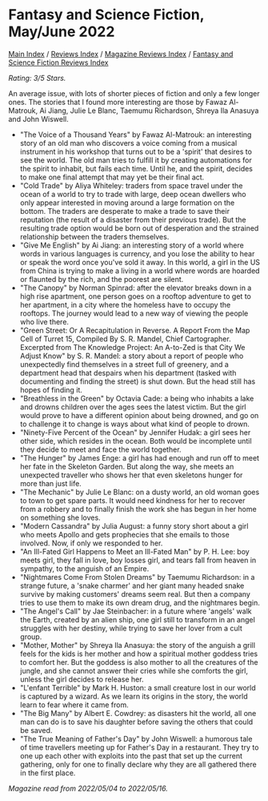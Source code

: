 # Fantasy and Science Fiction, May/June 2022

[Main Index](../../../README.md) / [Reviews Index](../../README.md) / [Magazine Reviews Index](../README.md) / [Fantasy and Science Fiction Reviews Index](README.md)

*Rating: 3/5 Stars.*

An average issue, with lots of shorter pieces of fiction and only a few longer ones. The stories that I found more interesting are those by Fawaz Al-Matrouk, Ai Jiang, Julie Le Blanc, Taemumu Richardson, Shreya Ila Anasuya and John Wiswell.

- "The Voice of a Thousand Years" by Fawaz Al-Matrouk: an interesting story of an old man who discovers a voice coming from a musical instrument in his workshop that turns out to be a 'spirit' that desires to see the world. The old man tries to fulfill it by creating automations for the spirit to inhabit, but fails each time. Until he, and the spirit, decides to make one final attempt that may yet be their final act.
- "Cold Trade" by Aliya Whiteley: traders from space travel under the ocean of a world to try to trade with large, deep ocean dwellers who only appear interested in moving around a large formation on the bottom. The traders are desperate to make a trade to save their reputation (the result of a disaster from their previous trade). But the resulting trade option would be born out of desperation and the strained relationship between the traders themselves.
- "Give Me English" by Ai Jiang: an interesting story of a world where words in various languages is currency, and you lose the ability to hear or speak the word once you've sold it away. In this world, a girl in the US from China is trying to make a living in a world where words are hoarded or flaunted by the rich, and the poorest are silent.
- "The Canopy" by Norman Spinrad: after the elevator breaks down in a high rise apartment, one person goes on a rooftop adventure to get to her apartment, in a city where the homeless have to occupy the rooftops. The journey would lead to a new way of viewing the people who live there.
- "Green Street: Or A Recapitulation in Reverse. A Report From the Map Cell of Turret 15, Compiled By S. R. Mandel, Chief Cartographer. Excerpted from The Knowledge Project: An A-to-Zed is that City We Adjust Know" by S. R. Mandel: a story about a report of people who unexpectedly find themselves in a street full of greenery, and a department head that despairs when his department (tasked with documenting and finding the street) is shut down. But the head still has hopes of finding it.
- "Breathless in the Green" by Octavia Cade: a being who inhabits a lake and drowns children over the ages sees the latest victim. But the girl would prove to have a different opinion about being drowned, and go on to challenge it to change is ways about what kind of people to drown.
- "Ninety-Five Percent of the Ocean" by Jennifer Hudak: a girl sees her other side, which resides in the ocean. Both would be incomplete until they decide to meet and face the world together.
- "The Hunger" by James Enge: a girl has had enough and run off to meet her fate in the Skeleton Garden. But along the way, she meets an unexpected traveller who shows her that even skeletons hunger for more than just life.
- "The Mechanic" by Julie Le Blanc: on a dusty world, an old woman goes to town to get spare parts. It would need kindness for her to recover from a robbery and to finally finish the work she has begun in her home on something she loves.
- "Modern Cassandra" by Julia August: a funny story short about a girl who meets Apollo and gets prophecies that she emails to those involved. Now, if only we responded to her.
- "An Ill-Fated Girl Happens to Meet an Ill-Fated Man" by P. H. Lee: boy meets girl, they fall in love, boy losses girl, and tears fall from heaven in sympathy, to the anguish of an Empire.
- "Nightmares Come From Stolen Dreams" by Taemumu Richardson: in a strange future, a 'snake charmer' and her giant many headed snake survive by making customers' dreams seem real. But then a company tries to use them to make its own dream drug, and the nightmares begin.
- "The Angel's Call" by Jae Steinbacher: in a future where 'angels' walk the Earth, created by an alien ship, one girl still to transform in an angel struggles with her destiny, while trying to save her lover from a cult group.
- "Mother, Mother" by Shreya Ila Anasuya: the story of the anguish a grill feels for the kids is her mother and how a spiritual mother goddess tries to comfort her. But the goddess is also mother to all the creatures of the jungle, and she cannot answer their cries while she comforts the girl, unless the girl decides to release her.
- "L'enfant Terrible" by Mark H. Huston: a small creature lost in our world is captured by a wizard. As we learn its origins in the story, the world learn to fear where it came from.
- "The Big Many" by Albert E. Cowdrey: as disasters hit the world, all one man can do is to save his daughter before saving the others that could be saved.
- "The True Meaning of Father's Day" by John Wiswell: a humorous tale of time travellers meeting up for Father's Day in a restaurant. They try to one up each other with exploits into the past that set up the current gathering, only for one to finally declare why they are all gathered there in the first place.

*Magazine read from 2022/05/04 to 2022/05/16.*

